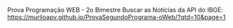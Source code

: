 Prova Programação WEB - 2o Bimestre
Buscar as Notícias da API do IBGE:
https://muriloapv.github.io/ProvaSegundoPrograma-oWeb/?qtd=10&page=1

